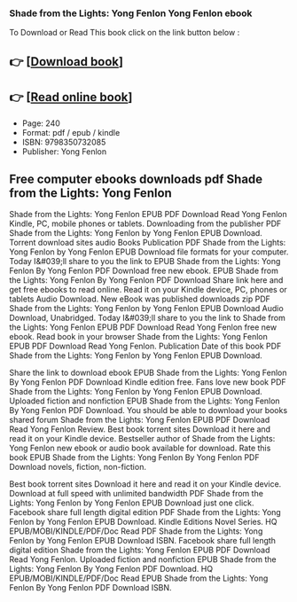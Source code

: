 ### Shade from the Lights: Yong Fenlon Yong Fenlon ebook

To Download or Read This book click on the link button below :

## 👉  [**[Download book](http://get-pdfs.com/download.php?group=book&from=github.com&id=718307&lnk=1063 "Download book")**]

## 👉  [**[Read online book](http://get-pdfs.com/download.php?group=book&from=github.com&id=718307&lnk=1063 "Read online book")**]


* Page: 240
* Format: pdf / epub / kindle
* ISBN: 9798350732085
* Publisher: Yong Fenlon



## Free computer ebooks downloads pdf Shade from the Lights: Yong Fenlon


Shade from the Lights: Yong Fenlon EPUB PDF Download Read Yong Fenlon Kindle, PC, mobile phones or tablets. Downloading from the publisher PDF Shade from the Lights: Yong Fenlon by Yong Fenlon EPUB Download. Torrent download sites audio Books Publication PDF Shade from the Lights: Yong Fenlon by Yong Fenlon EPUB Download file formats for your computer. Today I&amp;#039;ll share to you the link to EPUB Shade from the Lights: Yong Fenlon By Yong Fenlon PDF Download free new ebook. EPUB Shade from the Lights: Yong Fenlon By Yong Fenlon PDF Download Share link here and get free ebooks to read online. Read it on your Kindle device, PC, phones or tablets Audio Download. New eBook was published downloads zip PDF Shade from the Lights: Yong Fenlon by Yong Fenlon EPUB Download Audio Download, Unabridged. Today I&amp;#039;ll share to you the link to Shade from the Lights: Yong Fenlon EPUB PDF Download Read Yong Fenlon free new ebook. Read book in your browser Shade from the Lights: Yong Fenlon EPUB PDF Download Read Yong Fenlon. Publication Date of this book PDF Shade from the Lights: Yong Fenlon by Yong Fenlon EPUB Download.

Share the link to download ebook EPUB Shade from the Lights: Yong Fenlon By Yong Fenlon PDF Download Kindle edition free. Fans love new book PDF Shade from the Lights: Yong Fenlon by Yong Fenlon EPUB Download. Uploaded fiction and nonfiction EPUB Shade from the Lights: Yong Fenlon By Yong Fenlon PDF Download. You should be able to download your books shared forum Shade from the Lights: Yong Fenlon EPUB PDF Download Read Yong Fenlon Review. Best book torrent sites Download it here and read it on your Kindle device. Bestseller author of Shade from the Lights: Yong Fenlon new ebook or audio book available for download. Rate this book EPUB Shade from the Lights: Yong Fenlon By Yong Fenlon PDF Download novels, fiction, non-fiction.

Best book torrent sites Download it here and read it on your Kindle device. Download at full speed with unlimited bandwidth PDF Shade from the Lights: Yong Fenlon by Yong Fenlon EPUB Download just one click. Facebook share full length digital edition PDF Shade from the Lights: Yong Fenlon by Yong Fenlon EPUB Download. Kindle Editions Novel Series. HQ EPUB/MOBI/KINDLE/PDF/Doc Read PDF Shade from the Lights: Yong Fenlon by Yong Fenlon EPUB Download ISBN. Facebook share full length digital edition Shade from the Lights: Yong Fenlon EPUB PDF Download Read Yong Fenlon. Uploaded fiction and nonfiction EPUB Shade from the Lights: Yong Fenlon By Yong Fenlon PDF Download. HQ EPUB/MOBI/KINDLE/PDF/Doc Read EPUB Shade from the Lights: Yong Fenlon By Yong Fenlon PDF Download ISBN.





